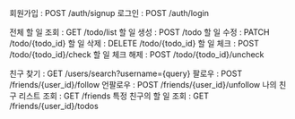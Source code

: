 회원가입 : POST  /auth/signup
로그인 : POST  /auth/login

전체 할 일 조회 : GET /todo/list
할 일 생성 : POST   /todo
할 일 수정 : PATCH  /todo/{todo_id}
할 일 삭제 : DELETE /todo/{todo_id}
할 일 체크 : POST   /todo/{todo_id}/check
할 일 체크 해제 : POST    /todo/{todo_id}/uncheck

친구 찾기 : GET /users/search?username={query}
팔로우 : POST  /friends/{user_id}/follow
언팔로우 : POST /friends/{user_id}/unfollow
나의 친구 리스트 조회 : GET  /friends
특정 친구의 할 일 조회 : GET /friends/{user_id}/todos